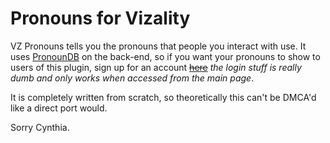 # Pronouns for Vizality
VZ Pronouns tells you the pronouns that people you interact with use.
It uses [PronounDB](https://pronoundb.org) on the back-end,
so if you want your pronouns to show to users of this plugin, sign up for an account ~~[here](https://pronoundb.org/register)~~ *the login stuff is really dumb and only works when accessed from the main page*.

It is completely written from scratch, so theoretically this can't be DMCA'd like a direct port would.

Sorry Cynthia.
